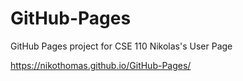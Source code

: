 # GitHub-Pages
GitHub Pages project for CSE 110
Nikolas's User Page

https://nikothomas.github.io/GitHub-Pages/
